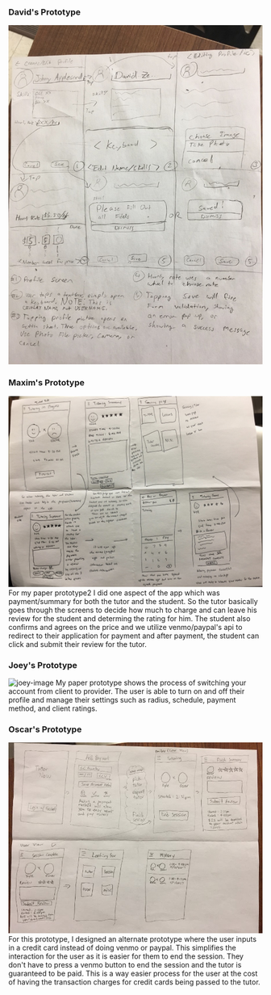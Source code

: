 
### David's Prototype
![david-image](images/paperprot2-david.jpg)

### Maxim's Prototype
![max-image](images/paperprot2-max.jpg)
For my paper prototype2 I did one aspect of the app which was payment/summary for both the tutor and the student. So the tutor basically goes through the screens to decide how much to charge and can leave his review for the student and determing the rating for him. The student also confirms and agrees on the price and we utilize venmo/paypal's api to redirect to their application for payment and after payment, the student can click and submit their review for the tutor.

### Joey's Prototype
![joey-image](images/paperproto-JW.jpg)
My paper prototype shows the process of switching your account from client to provider. The user is able to turn on and off their profile and manage their settings such as radius, schedule, payment method, and client ratings.


### Oscar's Prototype
![oscar-image](images/M8-OP.JPG)
For this prototype, I designed an alternate prototype where the user inputs in a credit card instead of doing venmo or paypal. This simplifies the interaction for the user as it is easier for them to end the session. They don't have to press a venmo button to end the session and the tutor is guaranteed to be paid. This is a way easier process for the user at the cost of having the transaction charges for credit cards being passed to the tutor.
